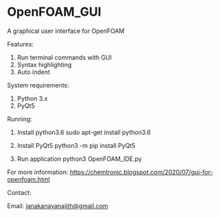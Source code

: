 # OpenFOAM_GUI
A graphical user interface for OpenFOAM

Features:
1. Run terminal commands with GUI
2. Syntax highlighting
3. Auto indent

System requirements:
1. Python 3.x
2. PyQt5

Running:
1. Install python3.6
sudo apt-get install python3.6

2. Install PyQt5
python3 -m pip install PyQt5

3. Run application
python3 OpenFOAM_IDE.py

For more information: https://chemtronic.blogspot.com/2020/07/gui-for-openfoam.html

Contact:

Email: janakanayanajith@gmail.com
